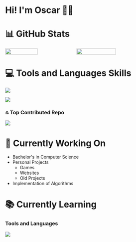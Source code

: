 # Hi! I'm Oscar 👋🏾

# 📊 GitHub Stats
<div style="display: flex; ">
   <img src="https://github-readme-stats.vercel.app/api?username=orssdev&theme=dark&hide_border=false&include_all_commits=true&count_private=false" width="45.5%">
   <img src="https://github-readme-streak-stats.herokuapp.com/?user=orssdev&theme=dark&hide_border=false" width="50%">
</div>

# 💻 Tools and Languages Skills
![](https://github-readme-stats.vercel.app/api/top-langs/?username=orssdev&theme=dark&hide_border=false&include_all_commits=true&count_private=false&layout=compact)

[![](https://skillicons.dev/icons?i=java,python,html,css,js,git,github,c,cpp,vscode,vim,windows,apple,linux,debian,ubuntu,cmake,gradle,md,nodejs,haskell)](https://skillicons.dev)

### 🔝 Top Contributed Repo
![](https://github-contributor-stats.vercel.app/api?username=orssdev&limit=5&theme=dark&combine_all_yearly_contributions=true)
</div>

# 🔭 Currently Working On

* Bachelor's in Computer Science
* Personal Projects
    * Games
    * Websites
    * Old Projects
* Implementation of Algorithms
# 📚 Currently Learning
<!--

### Attending Appalachian State University 🏫

* [C S 3490 Programming Languages](https://appstate.catalog.acalog.com/preview_course_nopop.php?catoid=15&coid=46890)
* [C S 4435 Server-Side Web Programming](https://appstate.catalog.acalog.com/preview_course_nopop.php?catoid=30&coid=109103)
* [C S 4440 Artificial Intelligence](https://appstate.catalog.acalog.com/preview_course_nopop.php?catoid=30&coid=109104)
* [C S 3482 Computer Systems II](https://appstate.catalog.acalog.com/preview_course_nopop.php?catoid=30&coid=109092)
-->
### Tools and Languages
[![](https://skillicons.dev/icons?i=androidstudio,kotlin)](https://skillicons.dev)

<!--
**orss01/orss01** is a ✨ _special_ ✨ repository because its `README.md` (this file) appears on your GitHub profile.

Here are some ideas to get you started:

- 🔭 I’m currently working on ...
- 🌱 I’m currently learning ...
- 👯 I’m looking to collaborate on ...
- 🤔 I’m looking for help with ...
- 💬 Ask me about ...
- 📫 How to reach me: ...
- 😄 Pronouns: ...
- ⚡ Fun fact: ...
-->
